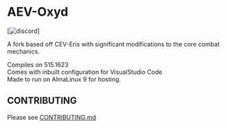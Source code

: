 #  AEV-Oxyd
[![discord](https://discord.gg/SGsRQvWsyk)]

A fork based off CEV-Eris with significant modifications to the core combat mechanics.

Compiles on 515.1623 <br>
Comes with inbuilt configuration for VisualStudio Code <br>
Made to run on AlmaLinux 9 for hosting. <br>

## CONTRIBUTING

Please see [CONTRIBUTING.md](CONTRIBUTING.md)
